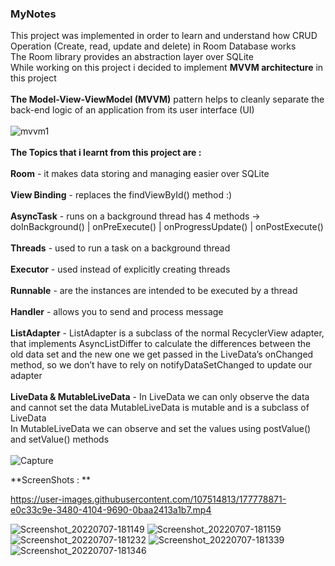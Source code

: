 ### MyNotes
This project was implemented in order to learn and understand how CRUD Operation (Create, read, update and delete) in Room Database works \
The Room library provides an abstraction layer over SQLite \
While working on this project i decided to implement **MVVM architecture** in this project \
\
**The Model-View-ViewModel (MVVM)** pattern helps to cleanly separate the back-end logic of an application from its user interface (UI) \
\
![mvvm1](https://user-images.githubusercontent.com/107514813/177787761-f30c04a2-4b92-4f1c-87b1-dd3b39f31377.png)
\
\
**The Topics that i learnt from this project are :** \
\
**Room** - it makes data storing and managing easier over SQLite  \
\
**View Binding** -  replaces the findViewById() method :)  \
\
**AsyncTask** -  runs on a background thread has 4 methods -> doInBackground() | onPreExecute() | onProgressUpdate() | onPostExecute()  \
\
**Threads** - used to run a task on a background thread \
\
**Executor** - used instead of explicitly creating threads \
\
**Runnable** - are the instances are intended to be executed by a thread \
\
**Handler** - allows you to send and process message  \
\
**ListAdapter** - ListAdapter is a subclass of the normal RecyclerView adapter, that implements AsyncListDiffer to calculate the differences between the old data set and the new one we get passed in the LiveData’s onChanged method, so we don’t have to rely on notifyDataSetChanged to update our adapter \
\
**LiveData & MutableLiveData** - In LiveData we can only observe the data and cannot set the data MutableLiveData is mutable and is a subclass of LiveData \
In MutableLiveData we can observe and set the values using postValue() and setValue() methods \
\
![Capture](https://user-images.githubusercontent.com/107514813/177787158-488299a4-c133-418d-95a1-3428898aad06.PNG)

**ScreenShots : **


https://user-images.githubusercontent.com/107514813/177778871-e0c33c9e-3480-4104-9690-0baa2413a1b7.mp4

![Screenshot_20220707-181149](https://user-images.githubusercontent.com/107514813/177779244-2dbb4971-ad12-4add-88fb-c122d85a546a.png)
![Screenshot_20220707-181159](https://user-images.githubusercontent.com/107514813/177779254-3c975a23-4a86-44ed-b37b-9ba297dd5202.png)
![Screenshot_20220707-181232](https://user-images.githubusercontent.com/107514813/177779256-41230e62-f295-4e1f-8e51-9af44d661477.png)
![Screenshot_20220707-181339](https://user-images.githubusercontent.com/107514813/177779257-fae0c48e-c5de-4848-b661-e5ea28571af6.png)
![Screenshot_20220707-181346](https://user-images.githubusercontent.com/107514813/177779261-61b5ecbf-93ad-4425-b435-a7de8dc9fbfa.png)
